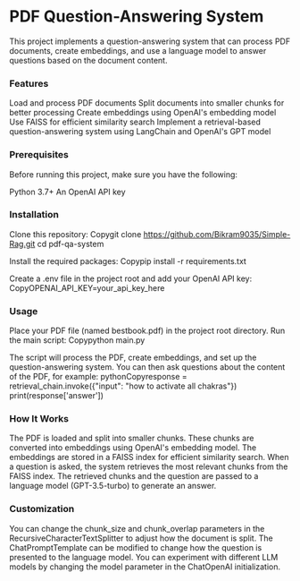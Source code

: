 # PDF Question-Answering System
This project implements a question-answering system that can process PDF documents, create embeddings, and use a language model to answer questions based on the document content.

### Features

Load and process PDF documents
Split documents into smaller chunks for better processing
Create embeddings using OpenAI's embedding model
Use FAISS for efficient similarity search
Implement a retrieval-based question-answering system using LangChain and OpenAI's GPT model

### Prerequisites
Before running this project, make sure you have the following:

Python 3.7+
An OpenAI API key

### Installation

Clone this repository:
Copygit clone https://github.com/Bikram9035/Simple-Rag.git
cd pdf-qa-system

Install the required packages:
Copypip install -r requirements.txt

Create a .env file in the project root and add your OpenAI API key:
CopyOPENAI_API_KEY=your_api_key_here


### Usage

Place your PDF file (named bestbook.pdf) in the project root directory.
Run the main script:
Copypython main.py

The script will process the PDF, create embeddings, and set up the question-answering system.
You can then ask questions about the content of the PDF, for example:
pythonCopyresponse = retrieval_chain.invoke({"input": "how to activate all chakras"})
print(response['answer'])


### How It Works

The PDF is loaded and split into smaller chunks.
These chunks are converted into embeddings using OpenAI's embedding model.
The embeddings are stored in a FAISS index for efficient similarity search.
When a question is asked, the system retrieves the most relevant chunks from the FAISS index.
The retrieved chunks and the question are passed to a language model (GPT-3.5-turbo) to generate an answer.

### Customization

You can change the chunk_size and chunk_overlap parameters in the RecursiveCharacterTextSplitter to adjust how the document is split.
The ChatPromptTemplate can be modified to change how the question is presented to the language model.
You can experiment with different LLM models by changing the model parameter in the ChatOpenAI initialization.
